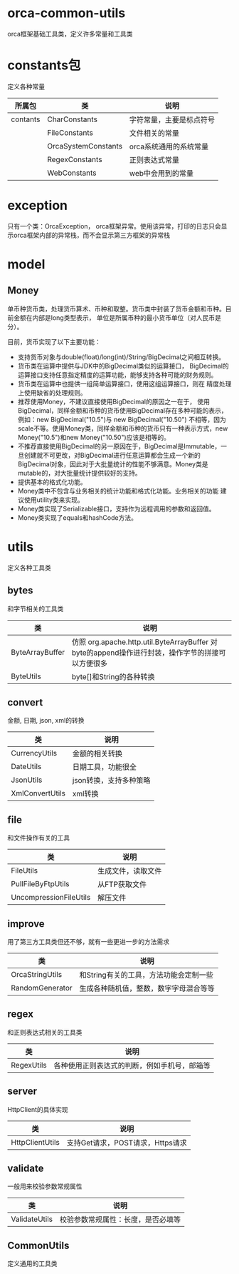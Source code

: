 # orca-common-utils

orca框架基础工具类，定义许多常量和工具类

# constants包

定义各种常量

| 所属包 | 类 | 说明 |
| - | - | - |
| contants | CharConstants| 字符常量，主要是标点符号|
|  | FileConstants| 文件相关的常量|
|  | OrcaSystemConstants| orca系统通用的系统常量|
|  | RegexConstants| 正则表达式常量|
|  | WebConstants| web中会用到的常量|

# exception

只有一个类：OrcaException， orca框架异常。使用该异常，打印的日志只会显示orca框架内部的异常栈，而不会显示第三方框架的异常栈

# model

## Money

单币种货币类，处理货币算术、币种和取整。货币类中封装了货币金额和币种。目前金额在内部是long类型表示， 单位是所属币种的最小货币单位（对人民币是分）。

目前，货币实现了以下主要功能：

- 支持货币对象与double(float)/long(int)/String/BigDecimal之间相互转换。
- 货币类在运算中提供与JDK中的BigDecimal类似的运算接口， BigDecimal的运算接口支持任意指定精度的运算功能，能够支持各种可能的财务规则。
- 货币类在运算中也提供一组简单运算接口，使用这组运算接口，则在 精度处理上使用缺省的处理规则。
- 推荐使用Money，不建议直接使用BigDecimal的原因之一在于，
使用BigDecimal，同样金额和币种的货币使用BigDecimal存在多种可能的表示，例如：new BigDecimal("10.5")与 new
BigDecimal("10.50") 不相等，因为scale不等。使用Money类，同样金额和币种的货币只有一种表示方式，new
Money("10.5")和new Money("10.50")应该是相等的。
- 不推荐直接使用BigDecimal的另一原因在于，BigDecimal是Immutable，一旦创建就不可更改，对BigDecimal进行任意运算都会生成一个新的 BigDecimal对象，因此对于大批量统计的性能不够满意。Money类是mutable的，对大批量统计提供较好的支持。
- 提供基本的格式化功能。
- Money类中不包含与业务相关的统计功能和格式化功能。业务相关的功能 建议使用utility类来实现。
- Money类实现了Serializable接口，支持作为远程调用的参数和返回值。
- Money类实现了equals和hashCode方法。

# utils

定义各种工具类

## bytes

和字节相关的工具类

| 类 | 说明 |
| - | - |
| ByteArrayBuffer| 仿照 org.apache.http.util.ByteArrayBuffer 对byte的append操作进行封装，操作字节的拼接可以方便很多|
| ByteUtils| byte[]和String的各种转换|

## convert

金额, 日期, json, xml的转换

| 类 | 说明 |
| - | - |
| CurrencyUtils| 金额的相关转换|
| DateUtils| 日期工具，功能很全|
| JsonUtils| json转换，支持多种策略|
| XmlConvertUtils| xml转换|

## file

和文件操作有关的工具

| 类 | 说明 |
| - | - |
| FileUtils| 生成文件，读取文件|
| PullFileByFtpUtils| 从FTP获取文件|
| UncompressionFileUtils| 解压文件|

## improve

用了第三方工具类但还不够，就有一些更进一步的方法需求

| 类 | 说明 |
| - | - |
| OrcaStringUtils| 和String有关的工具，方法功能会定制一些|
| RandomGenerator| 生成各种随机值，整数，数字字母混合等等|

## regex

和正则表达式相关的工具类

| 类 | 说明 |
| - | - |
| RegexUtils| 各种使用正则表达式的判断，例如手机号，邮箱等|

## server

HttpClient的具体实现

| 类 | 说明 |
| - | - |
| HttpClientUtils| 支持Get请求，POST请求，Https请求|

## validate

一般用来校验参数常规属性

| 类 | 说明 |
| - | - |
| ValidateUtils| 校验参数常规属性：长度，是否必填等|

## CommonUtils

定义通用的工具类
